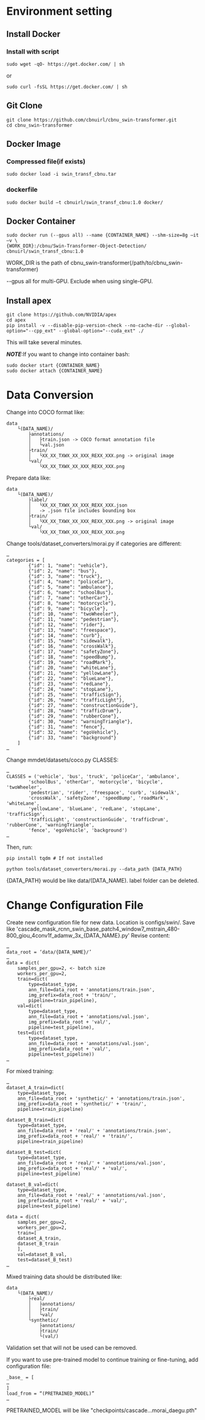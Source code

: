 # Environment setting

## Install Docker

### Install with script

```
sudo wget -qO- https://get.docker.com/ | sh
```
or
```
sudo curl -fsSL https://get.docker.com/ | sh
```

## Git Clone

```
git clone https://github.com/cbnuirl/cbnu_swin-transformer.git
cd cbnu_swin-transformer
```

## Docker Image

### Compressed file(if exists)

```
sudo docker load -i swin_transf_cbnu.tar
```

### dockerfile

```
sudo docker build –t cbnuirl/swin_transf_cbnu:1.0 docker/
```

## Docker Container

```
sudo docker run (--gpus all) --name {CONTAINER_NAME} --shm-size=8g –it –v \
{WORK_DIR}:/cbnu/Swin-Transformer-Object-Detection/ cbnuirl/swin_transf_cbnu:1.0
```

WORK_DIR is the path of cbnu_swin-transformer(/path/to/cbnu_swin-transformer)

--gpus all for multi-GPU. Exclude when using single-GPU.

## Install apex

```
git clone https://github.com/NVIDIA/apex
cd apex
pip install -v --disable-pip-version-check --no-cache-dir --global-option="--cpp_ext" --global-option="--cuda_ext" ./
```

This will take several minutes.

***NOTE***:If you want to change into container bash:
```
sudo docker start {CONTAINER_NAME}
sudo docker attach {CONTAINER_NAME}
```

# Data Conversion

Change into COCO format like:
```
data
	└(DATA_NAME)/
		├annotations/
		│	├train.json -> COCO format annotation file
		│	└val.json
		├train/
		│	└XX_XX_TXWX_XX_XXX_REXX_XXX.png -> original image
		└val/
			└XX_XX_TXWX_XX_XXX_REXX_XXX.png
```

Prepare data like:
```
data
	└(DATA_NAME)/
		├label/
		│	└XX_XX_TXWX_XX_XXX_REXX_XXX.json
		│	-> .json file includes bounding box
		├train/
		│	└XX_XX_TXWX_XX_XXX_REXX_XXX.png -> original image
		└val/
			└XX_XX_TXWX_XX_XXX_REXX_XXX.png
```

Change tools/dataset_converters/morai.py if categories are different:
```
…
categories = [
        {"id": 1, "name": "vehicle"},
        {"id": 2, "name": "bus"},
        {"id": 3, "name": "truck"},
        {"id": 4, "name": "policeCar"},
        {"id": 5, "name": "ambulance"},
        {"id": 6, "name": "schoolBus"},
        {"id": 7, "name": "otherCar"},
        {"id": 8, "name": "motorcycle"},
        {"id": 9, "name": "bicycle"},
        {"id": 10, "name": "twoWheeler"},
        {"id": 11, "name": "pedestrian"},
        {"id": 12, "name": "rider"},
        {"id": 13, "name": "freespace"},
        {"id": 14, "name": "curb"},
        {"id": 15, "name": "sidewalk"},
        {"id": 16, "name": "crossWalk"},
        {"id": 17, "name": "safetyZone"},
        {"id": 18, "name": "speedBump"},
        {"id": 19, "name": "roadMark"},
        {"id": 20, "name": "whiteLane"},
        {"id": 21, "name": "yellowLane"},
        {"id": 22, "name": "blueLane"},
        {"id": 23, "name": "redLane"},
        {"id": 24, "name": "stopLane"},
        {"id": 25, "name": "trafficSign"},
        {"id": 26, "name": "trafficLight"},
        {"id": 27, "name": "constructionGuide"},
        {"id": 28, "name": "trafficDrum"},
        {"id": 29, "name": "rubberCone"},
        {"id": 30, "name": "warningTriangle"},
        {"id": 31, "name": "fence"},
        {"id": 32, "name": "egoVehicle"},
        {"id": 33, "name": "background"}
    ]
…
```

Change mmdet/datasets/coco.py CLASSES:
```
…
CLASSES = ('vehicle', 'bus', 'truck', 'policeCar', 'ambulance',
		'schoolBus', 'otherCar', 'motorcycle', 'bicycle', 'twoWheeler',
		'pedestrian', 'rider', 'freespace', 'curb', 'sidewalk',
		'crossWalk', 'safetyZone', 'speedBump', 'roadMark', 'whiteLane',
		'yellowLane', 'blueLane', 'redLane', 'stopLane', 'trafficSign',
		'trafficLight', 'constructionGuide', 'trafficDrum', 'rubberCone', 'warningTriangle',
		'fence', 'egoVehicle', 'background')
…
```

Then, run:
```
pip install tqdm # If not installed
```
```
python tools/dataset_converters/morai.py --data_path {DATA_PATH}
```

{DATA_PATH} would be like data/(DATA_NAME). label folder can be deleted.

# Change Configuration File

Create new configuration file for new data. Location is configs/swin/.
Save like 'cascade_mask_rcnn_swin_base_patch4_window7_mstrain_480-800_giou_4conv1f_adamw_3x_{DATA_NAME}.py'
Revise content:
```
…
data_root = ‘data/{DATA_NAME}/’
…
data = dict(
    samples_per_gpu=2, <- batch size
    workers_per_gpu=2,
    train=dict(
        type=dataset_type,
        ann_file=data_root + 'annotations/train.json',
        img_prefix=data_root + 'train/',
        pipeline=train_pipeline),
    val=dict(
        type=dataset_type,
        ann_file=data_root + 'annotations/val.json',
        img_prefix=data_root + 'val/',
        pipeline=test_pipeline),
    test=dict(
        type=dataset_type,
        ann_file=data_root + 'annotations/val.json',
        img_prefix=data_root + 'val/',
        pipeline=test_pipeline))
…
```

For mixed training:
```
…
dataset_A_train=dict(
    type=dataset_type,
    ann_file=data_root + 'synthetic/' + 'annotations/train.json',
    img_prefix=data_root + 'synthetic/' + 'train/',
    pipeline=train_pipeline)

dataset_B_train=dict(
    type=dataset_type,
    ann_file=data_root + 'real/' + 'annotations/train.json',
    img_prefix=data_root + 'real/' + 'train/',
    pipeline=train_pipeline)

dataset_B_test=dict(
    type=dataset_type,
    ann_file=data_root + 'real/' + 'annotations/val.json',
    img_prefix=data_root + 'real/' + 'val/',
    pipeline=test_pipeline)

dataset_B_val=dict(
    type=dataset_type,
    ann_file=data_root + 'real/' + 'annotations/val.json',
    img_prefix=data_root + 'real/' + 'val/',
    pipeline=test_pipeline)

data = dict(
    samples_per_gpu=2,
    workers_per_gpu=2,
    train=[
	dataset_A_train,
	dataset_B_train
    ],
    val=dataset_B_val,
    test=dataset_B_test)
…
```

Mixed training data should be distributed like:
```
data
	└(DATA_NAME)/
		├real/
		│	├annotations/
		│	├train/
		│	└val/
		└synthetic/
			├annotations/
			├train/
			└(val/)
```
Validation set that will not be used can be removed.

If you want to use pre-trained model to continue training or fine-tuning, add configuration file:
```
_base_ = [
…
]
load_from = “(PRETRAINED_MODEL)”
…
```
PRETRAINED_MODEL will be like "checkpoints/cascade…morai_daegu.pth"
